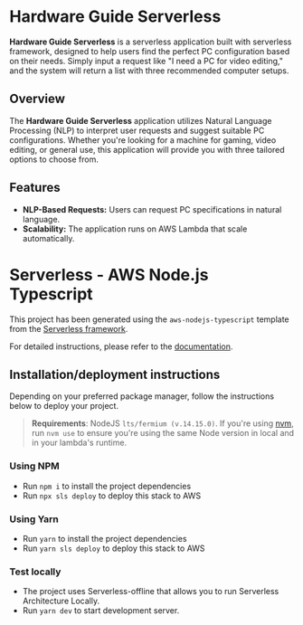 # Hardware Guide Serverless

**Hardware Guide Serverless** is a serverless application built with serverless framework, designed to help users find the perfect PC configuration based on their needs. Simply input a request like "I need a PC for video editing," and the system will return a list with three recommended computer setups.

## Overview

The **Hardware Guide Serverless** application utilizes Natural Language Processing (NLP) to interpret user requests and suggest suitable PC configurations. Whether you're looking for a machine for gaming, video editing, or general use, this application will provide you with three tailored options to choose from.

## Features

- **NLP-Based Requests:** Users can request PC specifications in natural language.
- **Scalability:** The application runs on AWS Lambda that scale automatically.

# Serverless - AWS Node.js Typescript

This project has been generated using the `aws-nodejs-typescript` template from the [Serverless framework](https://www.serverless.com/).

For detailed instructions, please refer to the [documentation](https://www.serverless.com/framework/docs/providers/aws/).

## Installation/deployment instructions

Depending on your preferred package manager, follow the instructions below to deploy your project.

> **Requirements**: NodeJS `lts/fermium (v.14.15.0)`. If you're using [nvm](https://github.com/nvm-sh/nvm), run `nvm use` to ensure you're using the same Node version in local and in your lambda's runtime.

### Using NPM

- Run `npm i` to install the project dependencies
- Run `npx sls deploy` to deploy this stack to AWS

### Using Yarn

- Run `yarn` to install the project dependencies
- Run `yarn sls deploy` to deploy this stack to AWS

### Test locally

- The project uses Serverless-offline that allows you to run Serverless Architecture Locally.
- Run `yarn dev` to start development server.
